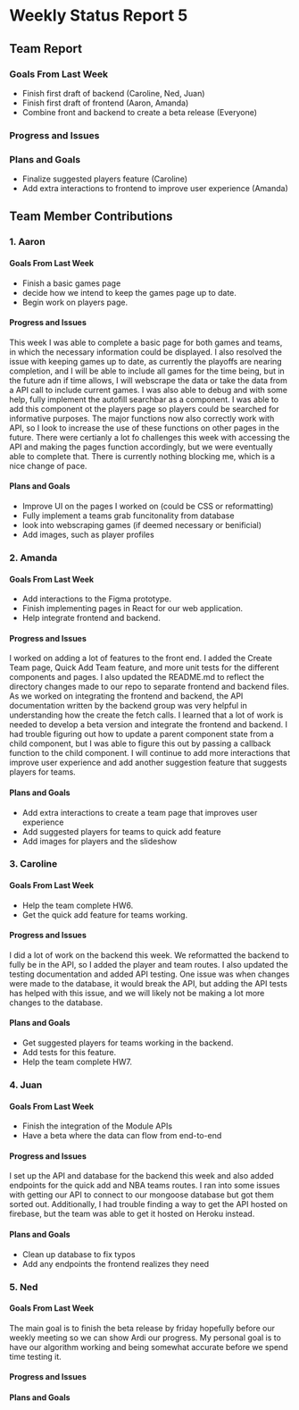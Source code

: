 # Weekly Status Report 5

## Team Report
### Goals From Last Week
- Finish first draft of backend (Caroline, Ned, Juan)
- Finish first draft of frontend (Aaron, Amanda)
- Combine front and backend to create a beta release (Everyone)

### Progress and Issues


### Plans and Goals
- Finalize suggested players feature (Caroline)
- Add extra interactions to frontend to improve user experience (Amanda)


## Team Member Contributions
### 1. Aaron
#### Goals From Last Week
- Finish a basic games page
- decide how we intend to keep the games page up to date.
- Begin work on players page.

#### Progress and Issues
This week I was able to complete a basic page for both games and teams, in which the necessary information could be displayed. I also resolved the issue with keeping
games up to date, as currently the playoffs are nearing completion, and I will be able to include all games for the time being, but in the future adn if time allows, I will webscrape the data or take the data from a API call to include current games. I was also able to debug and with some help, fully implement the autofill searchbar as a component. I was able to add this component ot the players page so players could be searched for informative purposes. The major functions now also correctly work with API, so I look to increase the use of these functions on other pages in the future. There were certianly a lot fo challenges this week with accessing the API and making the pages function accordingly, but we were eventually able to complete that. There is currently nothing blocking me, which is a nice change of pace.

#### Plans and Goals
- Improve UI on the pages I worked on (could be CSS or reformatting)
- Fully implement a teams grab funcitonality from database
- look into webscraping games (if deemed necessary or benificial)
- Add images, such as player profiles

### 2. Amanda
#### Goals From Last Week
- Add interactions to the Figma prototype.
- Finish implementing pages in React for our web application.
- Help integrate frontend and backend.

#### Progress and Issues
I worked on adding a lot of features to the front end. I added the Create Team page, Quick Add Team feature, and more unit tests for the different components and pages. I also updated the README.md to reflect the directory changes made to our repo to separate frontend and backend files. As we worked on integrating the frontend and backend, the API documentation written by the backend group was very helpful in understanding how the create the fetch calls. I learned that a lot of work is needed to develop a beta version and integrate the frontend and backend. I had trouble figuring out how to update a parent component state from a child component, but I was able to figure this out by passing a callback function to the child component. I will continue to add more interactions that improve user experience and add another suggestion feature that suggests players for teams.

#### Plans and Goals
- Add extra interactions to create a team page that improves user experience
- Add suggested players for teams to quick add feature
- Add images for players and the slideshow

### 3. Caroline
#### Goals From Last Week
- Help the team complete HW6.
- Get the quick add feature for teams working.

#### Progress and Issues
I did a lot of work on the backend this week. We reformatted the backend to fully be in the API, so I added the player and team routes. I also updated the testing documentation and added API testing. One issue was when changes were made to the database, it would break the API, but adding the API tests has helped with this issue, and we will likely not be making a lot more changes to the database.

#### Plans and Goals
- Get suggested players for teams working in the backend.
- Add tests for this feature.
- Help the team complete HW7.


### 4. Juan
#### Goals From Last Week
- Finish the integration of the Module APIs
- Have a beta where the data can flow from end-to-end

#### Progress and Issues
I set up the API and database for the backend this week and also added endpoints for the quick add and NBA teams routes. I ran into some issues with getting our API to connect to our mongoose database but got them sorted out. Additionally, I had trouble finding a way to get the API hosted on firebase, but the team was able to get it hosted on Heroku instead.

#### Plans and Goals
- Clean up database to fix typos
- Add any endpoints the frontend realizes they need

### 5. Ned
#### Goals From Last Week
The main goal is to finish the beta release by friday hopefully before our weekly meeting so we can show Ardi our progress. My personal goal is to have our algorithm working and being somewhat accurate before we spend time testing it.

#### Progress and Issues

#### Plans and Goals

